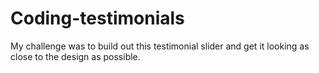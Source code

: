 # Coding-testimonials

My challenge was to build out this testimonial slider and get it looking as close to the design as possible.

